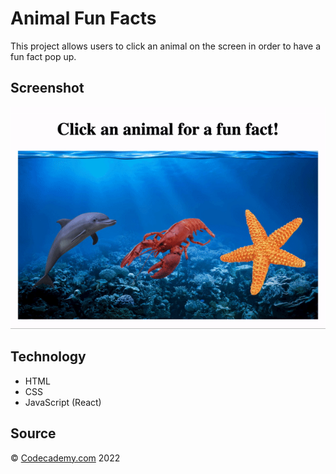 # Animal Fun Facts

This project allows users to click an animal on the screen in order to have a fun fact pop up.

## Screenshot

![Project Preview](/resources/images/react_jsx_project_preview.gif)

## Technology

* HTML
* CSS
* JavaScript (React)

## Source

&copy; [Codecademy.com](https://codecademy.com/learn) 2022
